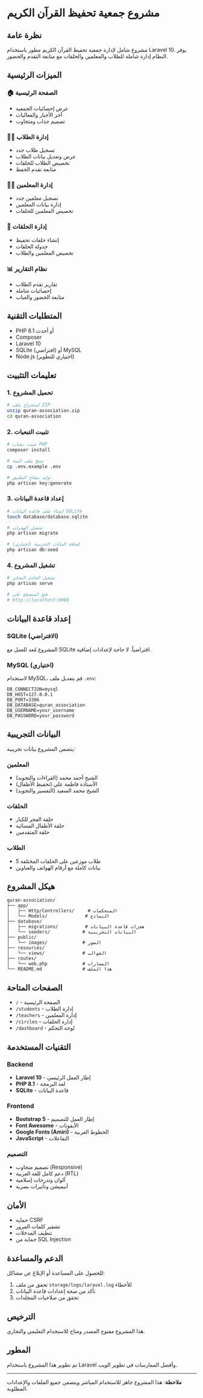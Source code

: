 # مشروع جمعية تحفيظ القرآن الكريم

## نظرة عامة
مشروع شامل لإدارة جمعية تحفيظ القرآن الكريم مطور باستخدام Laravel 10. يوفر النظام إدارة شاملة للطلاب والمعلمين والحلقات مع متابعة التقدم والحضور.

## الميزات الرئيسية

### 🏠 الصفحة الرئيسية
- عرض إحصائيات الجمعية
- آخر الأخبار والفعاليات
- تصميم جذاب ومتجاوب

### 👨‍🎓 إدارة الطلاب
- تسجيل طلاب جدد
- عرض وتعديل بيانات الطلاب
- تخصيص الطلاب للحلقات
- متابعة تقدم الحفظ

### 👨‍🏫 إدارة المعلمين
- تسجيل معلمين جدد
- إدارة بيانات المعلمين
- تخصيص المعلمين للحلقات

### 🎯 إدارة الحلقات
- إنشاء حلقات تحفيظ
- جدولة الحلقات
- تخصيص المعلمين والطلاب

### 📊 نظام التقارير
- تقارير تقدم الطلاب
- إحصائيات شاملة
- متابعة الحضور والغياب

## المتطلبات التقنية

- PHP 8.1 أو أحدث
- Composer
- Laravel 10
- SQLite (افتراضي) أو MySQL
- Node.js (اختياري للتطوير)

## تعليمات التثبيت

### 1. تحميل المشروع
```bash
# استخراج ملف ZIP
unzip quran-association.zip
cd quran-association
```

### 2. تثبيت التبعيات
```bash
# تثبيت تبعيات PHP
composer install

# نسخ ملف البيئة
cp .env.example .env

# توليد مفتاح التطبيق
php artisan key:generate
```

### 3. إعداد قاعدة البيانات
```bash
# إنشاء ملف قاعدة البيانات SQLite
touch database/database.sqlite

# تشغيل الهجرات
php artisan migrate

# إضافة البيانات التجريبية (اختياري)
php artisan db:seed
```

### 4. تشغيل المشروع
```bash
# تشغيل الخادم المحلي
php artisan serve

# فتح المتصفح على
# http://localhost:8000
```

## إعداد قاعدة البيانات

### SQLite (الافتراضي)
المشروع مُعد للعمل مع SQLite افتراضياً. لا حاجة لإعدادات إضافية.

### MySQL (اختياري)
لاستخدام MySQL، قم بتعديل ملف `.env`:

```env
DB_CONNECTION=mysql
DB_HOST=127.0.0.1
DB_PORT=3306
DB_DATABASE=quran_association
DB_USERNAME=your_username
DB_PASSWORD=your_password
```

## البيانات التجريبية

يتضمن المشروع بيانات تجريبية:

### المعلمين
- الشيخ أحمد محمد (القراءات والتجويد)
- الأستاذة فاطمة علي (تحفيظ الأطفال)
- الشيخ محمد السعيد (التفسير والتجويد)

### الحلقات
- حلقة الفجر للكبار
- حلقة الأطفال المسائية
- حلقة المتقدمين

### الطلاب
- 5 طلاب موزعين على الحلقات المختلفة
- بيانات كاملة مع أرقام الهواتف والعناوين

## هيكل المشروع

```
quran-association/
├── app/
│   ├── Http/Controllers/     # المتحكمات
│   └── Models/              # النماذج
├── database/
│   ├── migrations/          # هجرات قاعدة البيانات
│   └── seeders/            # البيانات التجريبية
├── public/
│   └── images/             # الصور
├── resources/
│   └── views/              # القوالب
├── routes/
│   └── web.php             # المسارات
└── README.md               # هذا الملف
```

## الصفحات المتاحة

- `/` - الصفحة الرئيسية
- `/students` - إدارة الطلاب
- `/teachers` - إدارة المعلمين
- `/circles` - إدارة الحلقات
- `/dashboard` - لوحة التحكم

## التقنيات المستخدمة

### Backend
- **Laravel 10** - إطار العمل الرئيسي
- **PHP 8.1** - لغة البرمجة
- **SQLite** - قاعدة البيانات

### Frontend
- **Bootstrap 5** - إطار العمل للتصميم
- **Font Awesome** - الأيقونات
- **Google Fonts (Amiri)** - الخطوط العربية
- **JavaScript** - التفاعلات

### التصميم
- تصميم متجاوب (Responsive)
- دعم كامل للغة العربية (RTL)
- ألوان وتدرجات إسلامية
- أنيميشن وتأثيرات بصرية

## الأمان

- حماية CSRF
- تشفير كلمات المرور
- تنظيف المدخلات
- حماية من SQL Injection

## الدعم والمساعدة

للحصول على المساعدة أو الإبلاغ عن مشاكل:

1. تحقق من ملف `storage/logs/laravel.log` للأخطاء
2. تأكد من صحة إعدادات قاعدة البيانات
3. تحقق من صلاحيات المجلدات

## الترخيص

هذا المشروع مفتوح المصدر ومتاح للاستخدام التعليمي والتجاري.

## المطور

تم تطوير هذا المشروع باستخدام Laravel وأفضل الممارسات في تطوير الويب.

---

**ملاحظة**: هذا المشروع جاهز للاستخدام المباشر ويتضمن جميع الملفات والإعدادات المطلوبة.

